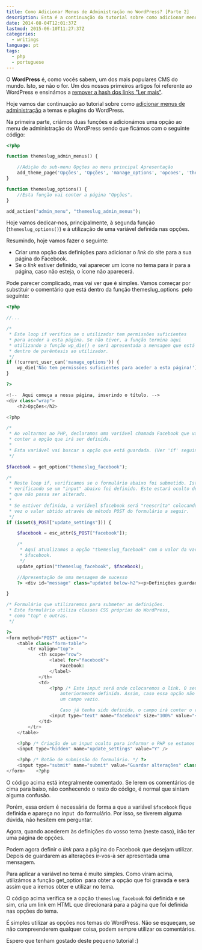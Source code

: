 ```yaml
---
title: Como Adicionar Menus de Administração no WordPress? [Parte 2]
description: Esta é a continuação do tutorial sobre como adicionar menus de administração a temas e plugins do WordPress.
date: 2014-08-04T12:01:37Z
lastmod: 2015-06-10T11:27:37Z
categories:
  - writings
language: pt
tags:
  - php
  - portuguese
---
```


O **WordPress** é, como vocês sabem, um dos mais populares CMS do mundo. Isto, se não o for. Um dos nossos primeiros artigos foi referente ao WordPress e ensinámos a [remover a hash dos links "Ler mais"](/2014/07/14/remover-hash-dos-links-continuar-a-ler).

<!--more-->

Hoje vamos dar continuação ao tutorial sobre como [adicionar menus de administração](/2014/08/02/wordpress-adicionar-menus-de-administracao) a temas e plugins do WordPress.

Na primeira parte, criámos duas funções e adicionámos uma opção ao menu de administração do WordPress sendo que ficámos com o seguinte código:

```php
<?php

function themeslug_admin_menus() {

    //Adição do sub-menu Opções ao menu principal Apresentação
    add_theme_page('Opções', 'Opções', 'manage_options', 'opcoes', 'themeslug_options');
}

function themeslug_options() {
    //Esta função vai conter a página "Opções".
}

add_action("admin_menu", "themeslug_admin_menus");
```

Hoje vamos dedicar-nos, principalmente, à segunda função (`themeslug_options()`) e à utilização de uma variável definida nas opções.

Resumindo, hoje vamos fazer o seguinte:

  * Criar uma opção das definições para adicionar o *link* do site para a sua página do Facebook.
  * Se o *link* estiver definido, vai aparecer um ícone no tema para ir para a página, caso não esteja, o ícone não aparecerá.

Pode parecer complicado, mas vai ver que é simples. Vamos começar por substituir o comentário que está dentro da função themeslug_options  pelo seguinte:

```php
<?php

//...

/*
 * Este loop if verifica se o utilizador tem permissões suficientes
 * para aceder a esta página. Se não tiver, a função termina aqui
 * utilizando a função wp_die() e será apresentada a mensagem que está
 * dentro de parêntesis ao utilizador.
 */
if (!current_user_can('manage_options')) {
    wp_die('Não tem permissões suficientes para aceder a esta página!');
}

?>

<!--  Aqui começa a nossa página, inserindo o título. -->
<div class="wrap">
    <h2>Opções</h2>

<?php

/*
 * Ao voltarmos ao PHP, declaramos uma variável chamada Facebook que vai
 * conter a opção que irá ser definida.
 *
 * Esta variável vai buscar a opção que está guardada. (Ver 'if' seguinte)
 */

$facebook = get_option("themeslug_facebook");

/*
 * Neste loop if, verificamos se o formulário abaixo foi submetido. Isto é feito
 * verificando se um "input" abaixo foi definido. Este estará oculto de forma a
 * que não possa ser alterado.
 *
 * Se estiver definida, a variável $facebook será "reescrita" colocando desta
 * vez o valor obtido através do método POST do formulário a seguir.
 */
if (isset($_POST["update_settings"])) {

    $facebook = esc_attr($_POST["facebook"]);

    /*
     * Aqui atualizamos a opção "themeslug_facebook" com o valor da variável
     * $facebook.
     */
    update_option("themeslug_facebook", $facebook);

    //Apresentação de uma mensagem de sucesso
    ?> <div id="message" class="updated below-h2"><p>Definições guardadas</p></div> <?php

}

/* Formulário que utilizaremos para submeter as definições.
 * Este formulário utiliza classes CSS próprias do WordPress,
 * como "top" e outras.  
 */

?>
<form method="POST" action="">
    <table class="form-table">
        <tr valign="top">
            <th scope="row">
                <label for="facebook">
                    Facebook:
                </label>
            </th>
            <td>
                <?php /* Este input será onde colocaremos o link. O seu valor será igual à variável $facebook
                    anteriormente definida. Assim, caso essa opção não tenha sido definida, será apresentado
                    um campo vazio.

                    Caso já tenha sido definida, o campo irá conter o valor atual tornando-se mais fácil de editar. */ ?>
                <input type="text" name="facebook" size="100%" value="<?php echo $facebook;?>"/>
            </td>
        </tr>
    </table>

    <?php /* Criação de um input oculto para informar o PHP se estamos a submeter o formulário ou não. */ ?>
    <input type="hidden" name="update_settings" value="Y" />

    <?php /* Botão de submissão do formulário. */ ?>
    <input type="submit" name="submit" value="Guardar alterações" class="button button-primary" />
</form>    <?php
```

O código acima está integralmente comentado. Se lerem os comentários de cima para baixo, não conhecendo o resto do código, é normal que sintam alguma confusão.

Porém, essa ordem é necessária de forma a que a variável `$facebook` fique definida e apareça no input  do formulário. Por isso, se tiverem alguma dúvida, não hesitem em perguntar.

Agora, quando acederem às definições do vosso tema (neste caso), irão ter uma página de opções.

Podem agora definir o *link* para a página do Facebook que desejam utilizar. Depois de guardarem as alterações ir-vos-à ser apresentada uma mensagem.

Para aplicar a variável no tema é muito simples. Como viram acima, utilizámos a função get_option  para obter a opção que foi gravada e será assim que a iremos obter e utilizar no tema.

O código acima verifica se a opção `themeslug_facebook` foi definida e se sim, cria um link em HTML que direcionará para a página que foi definida nas opções do tema.

É simples utilizar as opções nos temas do WordPress. Não se esqueçam, se não compreenderem qualquer coisa, podem sempre utilizar os comentários.

Espero que tenham gostado deste pequeno tutorial :)
